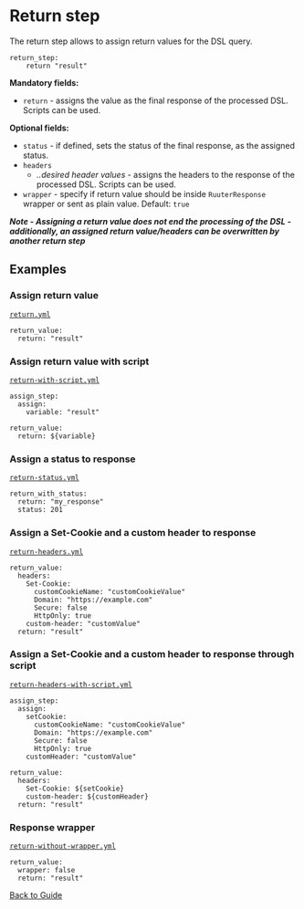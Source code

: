 # Return step

The return step allows to assign return values for the DSL query.

```
return_step:
    return "result"
```

**Mandatory fields:**

* `return` - assigns the value as the final response of the processed DSL. Scripts can be used.

**Optional fields:**

* `status` - if defined, sets the status of the final response, as the assigned status.
* `headers`
    * *..desired header values* - assigns the headers to the response of the processed DSL. Scripts can be used.
* `wrapper` - specify if return value should be inside `RuuterResponse` wrapper or sent as plain value. Default: `true`

***Note - Assigning a return value does not end the processing of the DSL - additionally, an assigned return value/headers can be overwritten by another return
step***

## Examples

### Assign return value

[`return.yml`](../../DSL/GET/steps/return/return.yml)

```
return_value:
  return: "result"
```

### Assign return value with script

[`return-with-script.yml`](../../DSL/GET/steps/return/return-with-script.yml)

```
assign_step:
  assign:
    variable: "result"

return_value:
  return: ${variable}
```

### Assign a status to response

[`return-status.yml`](../../DSL/GET/steps/return/return-status.yml)

```
return_with_status:
  return: "my_response"
  status: 201
```

### Assign a Set-Cookie and a custom header to response

[`return-headers.yml`](../../DSL/GET/steps/return/return-headers.yml)

```
return_value:
  headers:
    Set-Cookie:
      customCookieName: "customCookieValue"
      Domain: "https://example.com"
      Secure: false
      HttpOnly: true
    custom-header: "customValue"
  return: "result"
```

### Assign a Set-Cookie and a custom header to response through script

[`return-headers-with-script.yml`](../../DSL/GET/steps/return/return-headers-with-script.yml)

```
assign_step:
  assign:
    setCookie:
      customCookieName: "customCookieValue"
      Domain: "https://example.com"
      Secure: false
      HttpOnly: true
    customHeader: "customValue"

return_value:
  headers:
    Set-Cookie: ${setCookie}
    custom-header: ${customHeader}
  return: "result"
```

### Response wrapper

[`return-without-wrapper.yml`](../../DSL/GET/steps/return/return-without-wrapper.yml)

```
return_value:
  wrapper: false
  return: "result"
```

[Back to Guide](../GUIDE.md#Writing-DSL-files)
